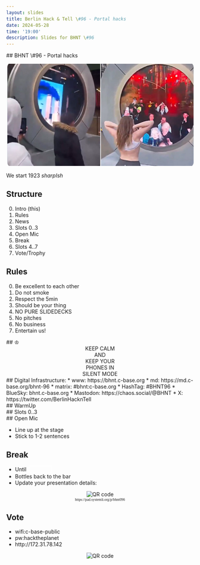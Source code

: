 ```yaml
---
layout: slides
title: Berlin Hack & Tell \#96 - Portal hacks
date: 2024-05-28
time: '19:00'
description: Slides for BHNT \#96
---
```



<section data-markdown>
## BHNT \#96 - Portal hacks

![](/assets/images/096/logo.png)

We start 1923 *sharpIsh*
</section>

<section>
<h2>Structure</h2>

<ol start="0">
  <li>Intro (this)</li>
  <li>Rules</li>
  <li>News</li>
  <li>Slots 0..3</li>
  <li>Open Mic</li>
  <li>Break</li>
  <li>Slots 4..7</li>
  <li>Vote/Trophy</li>
</ol>

</section>

<section>
<h2>Rules</h2>

<ol start="0">
  <li>Be excellent to each other</li>
  <li>Do not smoke</li>
  <li>Respect the 5min</li>
  <li>Should be your thing</li>
  <li>NO PURE SLIDEDECKS</li>
  <li>No pitches</li>
  <li>No business</li>
  <li>Entertain us!</li>
</ol>
</section>

<section data-markdown>
## &#9812;
<center>
KEEP CALM</br>
AND</br>
KEEP YOUR</br>
PHONES IN</br>
SILENT MODE</br>
</center>
</section>

<section data-markdown>
## Digital Infrastructure:
* www: https://bhnt.c-base.org
* md: https://md.c-base.org/bhnt-96
* matrix: #bhnt:c-base.org
* HashTag: #BHNT96
* BlueSky: bhnt.c-base.org
* Mastodon: https://chaos.social/@BHNT
* X: https://twitter.com/BerlinHacknTell
</section>

<section data-background-size="contain" data-background="/assets/images/trophy.jpg"></section>

<section data-background-size="contain" data-background="/assets/images/trophies.jpg"></section>

<section data-markdown>
## WarmUp
</section>



<section data-background-size="contain" data-background="/assets/images/096/radicle1.png"></section>

<section data-background-size="contain" data-background="/assets/images/096/npm.png"></section>

<section data-background-size="contain" data-background="/assets/images/096/eip3074.png"></section>

<section data-background-size="contain" data-background="/assets/images/096/ww3_0.jpeg"></section>

<section data-background-size="contain" data-background="/assets/images/096/ww3_1.png"></section>

<section data-background-size="contain" data-background="/assets/images/096/ww3.png"></section>

<section data-background-size="contain" data-background="/assets/images/096/420.png"></section>

<section data-background-size="contain" data-background="/assets/images/096/google_agi.png"></section>

<section data-background-size="contain" data-background="/assets/images/096/google_python.png"></section>

<section data-background-size="contain" data-background="/assets/images/096/ai_training.png"></section>

<section data-background-size="contain" data-background="/assets/images/096/thermonator.png"></section>

<section data-background-size="contain" data-background="/assets/images/096/unstopable.png"></section>

<section data-background-size="contain" data-background="/assets/images/096/uniswap_sec.png"></section>

<section data-background-size="contain" data-background="/assets/images/096/eip_caip.png"></section>

<section data-background-size="contain" data-background="/assets/images/096/lastpass.png"></section>

<section data-background-size="contain" data-background="/assets/images/096/btcmaxis.jpeg"></section>

<section data-background-size="contain" data-background="/assets/images/096/daddypig.jpeg"></section>

<section data-background-size="contain" data-background="/assets/images/096/web3privacy.jpeg"></section>


<section data-background-size="contain" data-background="/assets/images/096/java29.png"></section>

<section data-background-size="contain" data-background="/assets/images/096/kotlin_mp.png"></section>

<section data-background-size="contain" data-background="/assets/images/096/kotlin2.png"></section>

<section data-background-size="contain" data-background="/assets/images/096/iosbug.png"></section>

<section data-background-size="contain" data-background="/assets/images/096/towelday.jpg"></section>

<section data-background-size="contain" data-background="/assets/images/096/ethberlin.jpeg"></section>

<section data-background-size="contain" data-background="/assets/images/096/ethprague.png"></section>




<section data-markdown>
## Slots 0..3
</section>

<section data-markdown>
## Open Mic

* Line up at the stage
* Stick to 1-2 sentences
</section>

<section>
<h2>Break</h2>

<ul>
<li>Until <input style="margin-left: 0.2em; font-size: 100%; width: 4em; border: 1px solid white; background-color: transparent; color: white; text-align: center;"></li>
<li>Bottles back to the bar</li>
<li>Update your presentation details:</li>
</ul>
<center>
<img src="http://api.qrserver.com/v1/create-qr-code/?color=000000&amp;bgcolor=FFFFFF&amp;data=http%3A%2F%2Fpad.systemli.org%2Fp%2Fbhnt0&amp;qzone=1&amp;margin=0&amp;size=300x300&amp;ecc=L" alt="QR code">
<div style="font-family: mono; font-size: 70%;">https://pad.systemli.org/p/bhnt096</div>
</center>
</section>

<section>
<h2>Vote</h2>

<ul>
<li>wifi:c-base-public</li>
<li>pw:hacktheplanet</li>
<li>http://172.31.78.142 </li>
</ul>
<center>
<img src="http://api.qrserver.com/v1/create-qr-code/?color=000000&amp;bgcolor=FFFFFF&amp;data=http%3A%2F%2F172.31.78.142&amp;qzone=1&amp;margin=0&amp;size=400x400&amp;ecc=L" alt="QR code">
</center>
</section>


